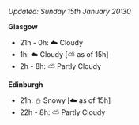 *Updated: Sunday 15th January 20:30*

**Glasgow**

* 21h - 0h: :cloud: Cloudy
* 1h: :cloud: Cloudy [:partly_sunny: as of 15h]
* 2h - 8h: :partly_sunny: Partly Cloudy

**Edinburgh**

* 21h: :snowman: Snowy [:cloud: as of 15h]
* 22h - 8h: :partly_sunny: Partly Cloudy
